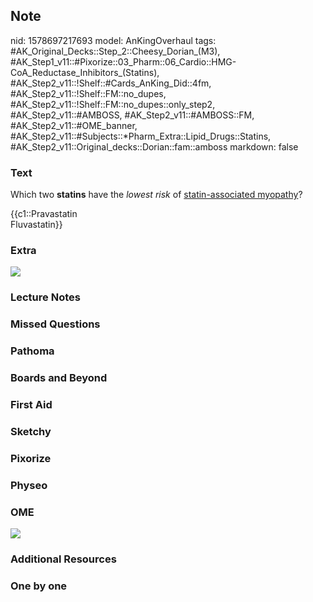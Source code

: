 ## Note
nid: 1578697217693
model: AnKingOverhaul
tags: #AK_Original_Decks::Step_2::Cheesy_Dorian_(M3), #AK_Step1_v11::#Pixorize::03_Pharm::06_Cardio::HMG-CoA_Reductase_Inhibitors_(Statins), #AK_Step2_v11::!Shelf::#Cards_AnKing_Did::4fm, #AK_Step2_v11::!Shelf::FM::no_dupes, #AK_Step2_v11::!Shelf::FM::no_dupes::only_step2, #AK_Step2_v11::#AMBOSS, #AK_Step2_v11::#AMBOSS::FM, #AK_Step2_v11::#OME_banner, #AK_Step2_v11::#Subjects::*Pharm_Extra::Lipid_Drugs::Statins, #AK_Step2_v11::Original_decks::Dorian::fam::amboss
markdown: false

### Text
Which two <b>statins</b> have the <i>lowest risk</i> of
<u>statin-associated myopathy</u>?
<div>
  {{c1::Pravastatin
  <div>
    Fluvastatin}}
  </div>
</div>

### Extra
<img src="paste-4e5a07073bad1f8d0b37b66dd2068d40cda784d4.jpg">

### Lecture Notes


### Missed Questions


### Pathoma


### Boards and Beyond


### First Aid


### Sketchy


### Pixorize


### Physeo


### OME
<div class="ome-widget">
  <a href="https://onlinemeded.org?ref=anki"><img src=
  "_OME_AnkiFlashcards_General_4.png"></a>
</div>

### Additional Resources


### One by one

